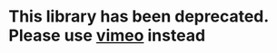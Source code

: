 # This library has been deprecated. Please use [vimeo](https://www.npmjs.com/package/vimeo) instead
